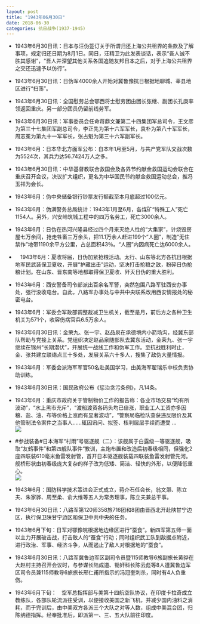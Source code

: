 ```yaml
---
layout: post
title: "1943年06月30日"
date: 2018-06-30
categories: 抗日战争(1937-1945)
---
```


<meta name="referrer" content="no-referrer" />

- 1943年6月30日讯：日本与汪伪签订关于所谓归还上海公共租界的条款及了解事项，规定归还日期为8月1日。同日，汪精卫为此发表谈话，表示“吾人诚不胜其感谢”，“吾人并深望其他关系各国追随友邦日本之后，对于上海公共租界之交还迅速予以仿行”。 

- 1943年6月30日讯：日伪军4000余人开始对冀鲁豫抗日根据地聊城、莘县地区进行“扫荡”。 

- 1943年6月30日讯：全国慰劳总会鄂西将士慰劳团由团长张继、副团长孔庚率领返回重庆。另一部分团员仍留前线劳军。 

- 1943年6月30日讯：军事委员会任命蒋鼎文兼第二十四集团军总司令，王文彦为第三十七集团军副总司令，李正先为第十六军军长，袁朴为第八十军军长，周志冕为第九十一军军长，张占魁为第三十六军副军长。 

- 1943年6月：日本华北方面军公布：自本年1月至5月，与共产党军队交战次数为5524次，其兵力达56.7424万人之多。 

- 1943年6月30日讯：中华基督教联合救国会及各界节约献金救国运动会联合在重庆召开会议，决议扩大组织，更名为中华国民节约献金救国运动总会，推冯玉祥为会长。 

- 1943年6月：伪中央储备银行钞票发行额截至本月底超过100亿元。 

- 1943年6月：伪满警务总局统计：1943年1月至6月，各煤矿“特殊工人”死亡1154人。另外，兴安岭筑城工程中的四万名劳工，死亡3000余人。 

- 1943年6月：日伪在热河兴隆县经过四个月来灭绝人性的“大集家”，计烧毁房屋七万余间，抢走牲畜三万余头，把11.1万余人赶进199个“人圈”，制造“无住禁作”地带1190余平方公里，占总面积43％。“人圈”内因病死亡达6000余人。 

- 　1943年6月：夏收将届，日伪加紧抢粮活动。太行、山东等北方各抗日根据地军民武装保卫夏收，开展“护藏出击”运动，坚决打击抢粮之敌，粉碎日伪抢粮计划。在山东、晋东南等地都取得保卫夏收、歼灭日伪的重大胜利。 

- 1943年6月：西安警备司令部派出百余名军警，突然包围八路军驻西安办事处，强行没收电台。自此，八路军办事处与中共中央联系改用西安情报处的秘密电台。 

- 1943年6月：军委会军政部调整裁减卫生机关，截至是月，前后方之各种卫生机关为571个，收容伤病官兵6.5万余人。 

- 1943年6月30日讯：金荣九、张一宇、赵品泉在承德境内小箭场沟，经冀东部队帮助与党接上关系。党组织决定赵品泉随部队去冀东活动，金荣九、张一宇继续在锦州“长期潜伏”，开展统一战线工作和伪军工作。至抗战胜利时止，金、张共建立联络点三十多处，发展关系六十多人，搜集了敌伪大量情报。 

- 1943年6月：军委会派海军军官50名赴美国学习，由美海军翟瑞乐中校负责协助训练。 

- 1943年6月30日讯：国民政府公布《惩治贪污条例》，凡14条。 

- 1943年6月：重庆市政府关于管制物价工作的报告称：各业市场交易“均有所波动”，“水上黑市充斥”，“渡船渡资各码头均已倍涨，职业工人工资亦多因粮、盐、油、布等价格上涨而有显著波动”，“警察局临检队查获违反限价及其他管制法令案件之当事人……辄因讯问、拟签、核判层层手续而遭受 ... <br/><img src="https://wx2.sinaimg.cn/large/aca367d8ly1fsszzhk9ovj20c809zmx7.jpg" />

- #参战装备#日本海军“村雨”号驱逐舰（二）：该舰属于白露级一等驱逐舰，吸取“友鹤事件”和第四舰队事件“教训，主炮布置和改造后初春级相同，但强化2座四联装610毫米鱼雷发射管，首开日本驱逐舰装载四联装鱼雷发射管先河。舰桥形状由初春级庞大复杂的样子改为低矮、简洁、轻快的外形，以便降低重心。 <br/><img src="https://wx2.sinaimg.cn/large/aca367d8ly1fssz4jehnfj20go04nq34.jpg" />

- 1943年6月：国防科学技术策进会正式成立，蒋介石任会长，翁文灏、陈立夫、朱家骅、周至柔、俞大维等五人为常务理事，陈立夫兼总干事。 

- 1943年6月30日讯：八路军第120师358旅716团和8团由晋西北开赴陕甘宁边区，执行保卫陕甘宁边区和保卫中共中央的任务。 

- 1943年6月下旬：日军对鄂豫皖根据地边缘区进行“蚕食”。新四军第五师一面以主力开展破击战，打击敌人的“蚕食”行动；同时组织武工队到敌据点附近，进行政治、军事、经济斗争，从而遏止了敌人对根据地的“蚕食”。 

- 1943年6月30日讯：八路军冀鲁边军区副司令员暨115师教导6旅副旅长黄骅在大赵村主持召开会议时，与参谋长陆成道、锄奸科长陈云彪等8人遭冀鲁边军区司令员兼115师教导6旅旅长邢仁甫所指示的冯冠奎刺杀，同时有4人负重伤。 

- 1943年6月下旬：　空军总指挥部与美第十四航空队协议，在印度卡拉奇成立教练队，各部队轮流派往受训，以便接收美国之新飞机，并减少国内油料之消耗，而于完训后，由中美双方各派三个大队之对等人数，组成中美混合团，归陈纳德指挥。经奉批准后，即派第一、三、五大队前往印度。 

